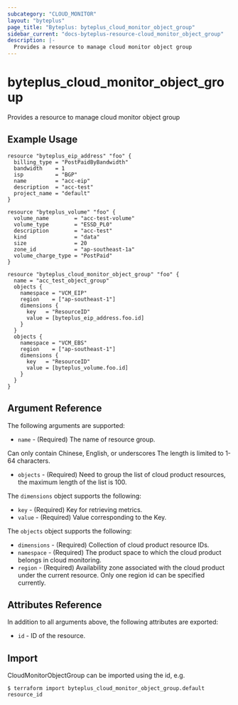 ```yaml
---
subcategory: "CLOUD_MONITOR"
layout: "byteplus"
page_title: "Byteplus: byteplus_cloud_monitor_object_group"
sidebar_current: "docs-byteplus-resource-cloud_monitor_object_group"
description: |-
  Provides a resource to manage cloud monitor object group
---
```

# byteplus_cloud_monitor_object_group
Provides a resource to manage cloud monitor object group
## Example Usage
```hcl
resource "byteplus_eip_address" "foo" {
  billing_type = "PostPaidByBandwidth"
  bandwidth    = 1
  isp          = "BGP"
  name         = "acc-eip"
  description  = "acc-test"
  project_name = "default"
}

resource "byteplus_volume" "foo" {
  volume_name        = "acc-test-volume"
  volume_type        = "ESSD_PL0"
  description        = "acc-test"
  kind               = "data"
  size               = 20
  zone_id            = "ap-southeast-1a"
  volume_charge_type = "PostPaid"
}

resource "byteplus_cloud_monitor_object_group" "foo" {
  name = "acc_test_object_group"
  objects {
    namespace = "VCM_EIP"
    region    = ["ap-southeast-1"]
    dimensions {
      key   = "ResourceID"
      value = [byteplus_eip_address.foo.id]
    }
  }
  objects {
    namespace = "VCM_EBS"
    region    = ["ap-southeast-1"]
    dimensions {
      key   = "ResourceID"
      value = [byteplus_volume.foo.id]
    }
  }
}
```
## Argument Reference
The following arguments are supported:
* `name` - (Required) The name of resource group.

Can only contain Chinese, English, or underscores
The length is limited to 1-64 characters.
* `objects` - (Required) Need to group the list of cloud product resources, the maximum length of the list is 100.

The `dimensions` object supports the following:

* `key` - (Required) Key for retrieving metrics.
* `value` - (Required) Value corresponding to the Key.

The `objects` object supports the following:

* `dimensions` - (Required) Collection of cloud product resource IDs.
* `namespace` - (Required) The product space to which the cloud product belongs in cloud monitoring.
* `region` - (Required) Availability zone associated with the cloud product under the current resource. Only one region id can be specified currently.

## Attributes Reference
In addition to all arguments above, the following attributes are exported:
* `id` - ID of the resource.



## Import
CloudMonitorObjectGroup can be imported using the id, e.g.
```
$ terraform import byteplus_cloud_monitor_object_group.default resource_id
```

